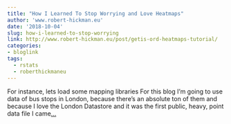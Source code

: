 ```yaml
---
title: "How I Learned To Stop Worrying and Love Heatmaps"
author: 'www.robert-hickman.eu'
date: '2018-10-04'
slug: how-i-learned-to-stop-worrying
link: http://www.robert-hickman.eu/post/getis-ord-heatmaps-tutorial/
categories:
- bloglink
tags:
  - rstats
  - roberthickmaneu
---
```


For instance, lets load some mapping libraries For this blog I’m going to use data of bus stops in London, because there’s an absolute ton of them and because I love the London Datastore and it was the first public, heavy, point data file I came[... <i class="fas fa-external-link-alt"></i>](http://www.robert-hickman.eu/post/getis-ord-heatmaps-tutorial/)

